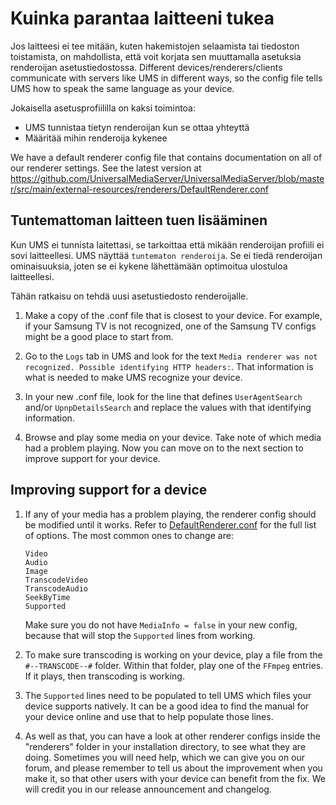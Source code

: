 # Kuinka parantaa laitteeni tukea

Jos laitteesi ei tee mitään, kuten hakemistojen selaamista tai tiedoston toistamista, on mahdollista, että voit korjata sen muuttamalla asetuksia renderoijan asetustiedostossa. Different devices/renderers/clients communicate with servers like UMS in different ways, so the config file tells UMS how to speak the same language as your device.

Jokaisella asetusprofiililla on kaksi toimintoa:
- UMS tunnistaa tietyn renderoijan kun se ottaa yhteyttä
- Määritää mihin renderoija kykenee

We have a default renderer config file that contains documentation on all of our renderer settings. See the latest version at https://github.com/UniversalMediaServer/UniversalMediaServer/blob/master/src/main/external-resources/renderers/DefaultRenderer.conf

## Tuntemattoman laitteen tuen lisääminen

Kun UMS ei tunnista laitettasi, se tarkoittaa että mikään renderoijan profiili ei sovi laitteellesi. UMS näyttää `tuntematon renderoija`. Se ei tiedä renderoijan ominaisuuksia, joten se ei kykene lähettämään optimoitua ulostuloa laitteellesi.

Tähän ratkaisu on tehdä uusi asetustiedosto renderoijalle.
1. Make a copy of the .conf file that is closest to your device. For example, if your Samsung TV is not recognized, one of the Samsung TV configs might be a good place to start from.

1. Go to the `Logs` tab in UMS and look for the text `Media renderer was not recognized. Possible identifying HTTP headers:`. That information is what is needed to make UMS recognize your device.

1. In your new .conf file, look for the line that defines `UserAgentSearch` and/or `UpnpDetailsSearch` and replace the values with that identifying information.

1. Browse and play some media on your device. Take note of which media had a problem playing. Now you can move on to the next section to improve support for your device.

## Improving support for a device

1. If any of your media has a problem playing, the renderer config should be modified until it works. Refer to [DefaultRenderer.conf](https://raw.github.com/UniversalMediaServer/UniversalMediaServer/master/src/main/external-resources/renderers/DefaultRenderer.conf) for the full list of options. The most common ones to change are:
    ```
    Video
    Audio
    Image
    TranscodeVideo
    TranscodeAudio
    SeekByTime
    Supported
    ```
    Make sure you do not have `MediaInfo = false` in your new config, because that will stop the `Supported` lines from working.

1. To make sure transcoding is working on your device, play a file from the `#--TRANSCODE--#` folder. Within that folder, play one of the `FFmpeg` entries. If it plays, then transcoding is working.

1. The `Supported` lines need to be populated to tell UMS which files your device supports natively. It can be a good idea to find the manual for your device online and use that to help populate those lines.

1. As well as that, you can have a look at other renderer configs inside the "renderers" folder in your installation directory, to see what they are doing. Sometimes you will need help, which we can give you on our forum, and please remember to tell us about the improvement when you make it, so that other users with your device can benefit from the fix. We will credit you in our release announcement and changelog.

